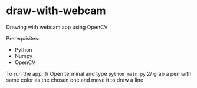 # draw-with-webcam
Drawing with webcam app using OpenCV

Prerequisites: 
- Python
- Numpy 
- OpenCV

To run the app:
  1/ Open terminal and type ``` python main.py ```
  2/ grab a pen with same color as the chosen one and move it to draw a line
